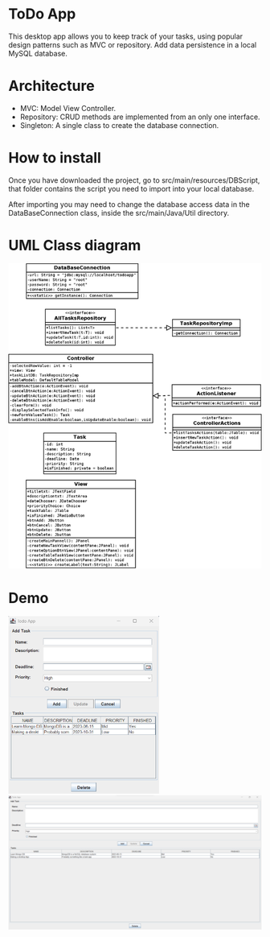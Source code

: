 # ToDo App

This desktop app allows you to keep track of your tasks, using popular design patterns such as MVC or repository. Add data persistence in a local MySQL database. 

# Architecture

* MVC: Model View Controller.
* Repository: CRUD methods are implemented from an only one interface.
* Singleton: A single class to create the database connection.

# How to install
Once you have downloaded the project, go to src/main/resources/DBScript, that folder contains the script you need to import into your local database.

After importing you may need to change the database access data in the DataBaseConnection class, inside the src/main/Java/Util directory.

# UML Class diagram
<div class="container">
        <img src="https://github.com/sergiolpzgmz/ToDo-MVC/blob/master/documentation/UML.png" alt="UML" width="600em">
</div>

# Demo
<div class="container">
        <img src="https://github.com/sergiolpzgmz/ToDo-MVC/blob/master/previews/Screenshot1.png" alt="preview1" width="300em">
        <img src="https://github.com/sergiolpzgmz/ToDo-MVC/blob/master/previews/Screenshot2.png" alt="preview2" width="800em">
</div>
